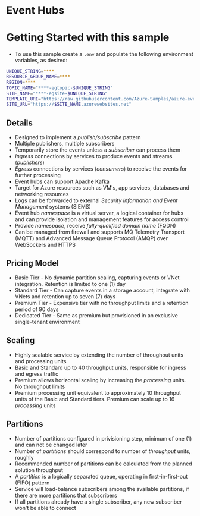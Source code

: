 # Event Hubs

# Getting Started with this sample

- To use this sample create a `.env` and populate the following environment variables, as desired:

```bash
UNIQUE_STRING=****
RESOURCE_GROUP_NAME=****
REGION=****
TOPIC_NAME="****-egtopic-$UNIQUE_STRING"
SITE_NAME="****-egsite-$UNIQUE_STRING"
TEMPLATE_URI="https://raw.githubusercontent.com/Azure-Samples/azure-event-grid-viewer/main/azuredeploy.json"
SITE_URL="https://$SITE_NAME.azurewebsites.net"
```

## Details

- Designed to implement a _publish/subscribe_ pattern
- Multiple publishers, multiple subscribers
- Temporarily store the events unless a _subscriber_ can process them
- _Ingress_ connections by services to produce events and streams (_publishers_)
- _Egress_ connections by services (_consumers_) to receive the events for further processing
- Event hubs can support Apache Kafka
- Target for Azure resources such as VM's, app services, databases and networking resources
- Logs can be forwarded to external _Security Information and Event Management_ systems (SIEMS)
- Event hub _namespace_ is a virtual server, a logical container for hubs and can provide isolation and management features for access control
- Provide _namespace_, receive _fully-qualified domain name_ (FQDN)
- Can be managed from firewall and supports MQ Telemetry Transport (MQTT) and Advanced Message Queue Protocol (AMQP) over WebSockers and HTTPS

## Pricing Model

- Basic Tier - No dynamic partition scaling, capturing events or VNet integration. Retention is limited to one (1) day
- Standard Tier - Can capture events in a storage account, integrate with VNets and retention up to seven (7) days
- Premium Tier - Expensive tier with no throughput limits and a retention period of 90 days
- Dedicated Tier - Same as premium but provisioned in an exclusive single-tenant environment

## Scaling

- Highly scalable service by extending the number of throughout units and processing units
- Basic and Standard up to 40 throughput units, responsible for ingress and egress traffic
- Premium allows horizontal scaling by increasing the _processing_ units. No throughput limits
- Premium processing unit equivalent to approximately 10 throughput units of the Basic and Standard tiers. Premium can scale up to 16 _processing_ units

## Partitions

- Number of partitions configured in privisioning step, minimum of one (1) and can not be changed later
- Number of _partitions_ should correspond to number of _throughput_ units, roughly
- Recommended number of partitions can be calculated from the planned solution throughput
- A _partition_ is a logically separated queue, operating in first-in-first-out (FIFO) pattern
- Service will load-balance subscribers among the available partitions, if there are more partitions that subscribers
- If all partitions already have a single subscriber, any new subscriber won't be able to connect
